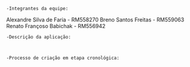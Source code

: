     -Integrantes da equipe:
Alexandre Silva de Faria - RM558270
Breno Santos Freitas - RM559063
Renato Françoso Babichak - RM556942


    -Descrição da aplicação:



    -Processo de criação em etapa cronológica:


